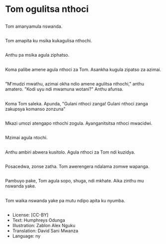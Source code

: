# Tom ogulitsa nthoci

##
Tom amanyamula nswanda.

##
Tom amapita ku msika kukagulisa nthochi.

##
Anthu pa msika agula ziphatso.

##
Koma palibe amene agula nthoci za Tom. Asankha kugula zipatso za azimai.

##
"M'mudzi mwathu, azimai okha ndio amene agulitsa nthochi," anthu amatero. "Kodi uyu ndi mwamuna wotani?" Anthu afunsa.

##
Koma Tom saleka. Apunda, "Gulani nthoci zanga! Gulani nthoci zanga zakupsya komanso zonzuna"

##
Mkazi umozi atengapo nthochi zogula. Ayanganitsitsa nthoci mwacidwi.

##
Mzimai agula ntochi.

##
Anthu ambiri abwera kusitolo. Agula nthoci za Tom ndi kuzidya.

##
Posacedwa, zonse zatha. Tom awerengera ndalama zomwe wapanga.

##
Pambuyo pake, Tom agula sopo, shuga, ndi mkhate. Aika zinthu mu nswanda yake.

##
Tom waika nswanda yake pa mutu ndipo apita ku nyumba.

##
* License: [CC-BY]
* Text: Humphreys Odunga
* Illustration: Zablon Alex Nguku
* Translation: David Sani Mwanza
* Language: ny
